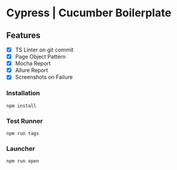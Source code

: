 # Cypress | Cucumber Boilerplate

## Features
- [x] TS Linter on git commit
- [x] Page Object Pattern
- [x] Mocha Report
- [x] Allure Report
- [x] Screenshots on Failure

### Installation
```
npm install
```

### Test Runner
```
npm run tags
```

### Launcher
```
npm run open
```